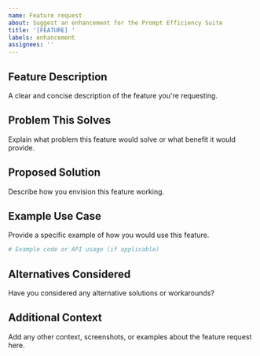 ```yaml
---
name: Feature request
about: Suggest an enhancement for the Prompt Efficiency Suite
title: '[FEATURE] '
labels: enhancement
assignees: ''
---
```


## Feature Description
A clear and concise description of the feature you're requesting.

## Problem This Solves
Explain what problem this feature would solve or what benefit it would provide.

## Proposed Solution
Describe how you envision this feature working.

## Example Use Case
Provide a specific example of how you would use this feature.

```python
# Example code or API usage (if applicable)
```

## Alternatives Considered
Have you considered any alternative solutions or workarounds?

## Additional Context
Add any other context, screenshots, or examples about the feature request here.
